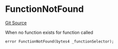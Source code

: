 # FunctionNotFound
[Git Source](https://github.com/thrackle-io/tron/blob/bb9fb29098b7e62d948f810420d516cd6ca78012/src/protocol/economic/ruleProcessor/RuleProcessorDiamond.sol)

When no function exists for function called


```solidity
error FunctionNotFound(bytes4 _functionSelector);
```

